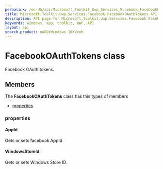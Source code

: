 ```yaml
---
permalink: /en-US/api/Microsoft_Toolkit_Uwp_Services_Facebook_FacebookOAuthTokens.htm
title: Microsoft.Toolkit.Uwp.Services.Facebook.FacebookOAuthTokens API 
description: API page for Microsoft.Toolkit.Uwp.Services.Facebook.FacebookOAuthTokens
keywords: windows, app, toolkit, UWP, API
layout: api
search.product: eADQiWindows 10XVcnh
---
```



# FacebookOAuthTokens class

Facebook OAuth tokens.

## Members

The **FacebookOAuthTokens** class has this types of members

* [properties](#properties)

### properties

#### AppId

Gets or sets facebook AppId.



#### WindowsStoreId

Gets or sets Windows Store ID.


